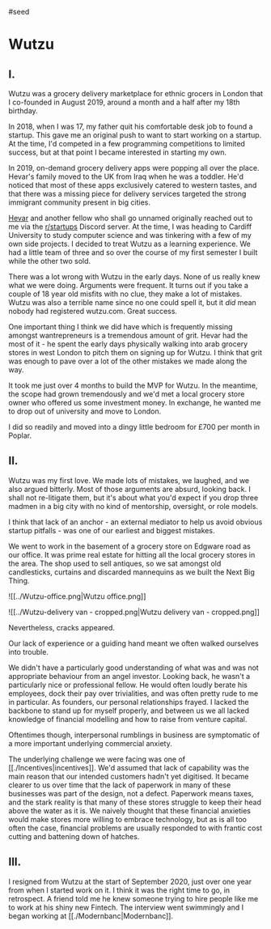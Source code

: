 #seed
# Wutzu

## I. 

Wutzu was a grocery delivery marketplace for ethnic grocers in London that I co-founded in August 2019, around a month and a half after my 18th birthday. 

In 2018, when I was 17, my father quit his comfortable desk job to found a startup. This gave me an original push to want to start working on a startup. At the time, I'd competed in a few programming competitions to limited success, but at that point I became interested in starting my own. 

In 2019, on-demand grocery delivery apps were popping all over the place. Hevar's family moved to the UK from Iraq when he was a toddler. He'd noticed that most of these apps exclusively catered to western tastes, and that there was a missing piece for delivery services targeted the strong immigrant community present in big cities.

[Hevar](https://www.linkedin.com/in/hevar-abrihem-a81957176/) and another fellow who shall go unnamed originally reached out to me via the [r/startups](https://www.reddit.com/r/startups/) Discord server. At the time, I was heading to Cardiff University to study computer science and was tinkering with a few of my own side projects. I decided to treat Wutzu as a learning experience. We had a little team of three and so over the course of my first semester I built while the other two sold.

There was a lot wrong with Wutzu in the early days. None of us really knew what we were doing. Arguments were frequent. It turns out if you take a couple of 18 year old misfits with no clue, they make a lot of mistakes. Wutzu was also a terrible name since no one could spell it, but it *did* mean nobody had registered wutzu.com. Great success.

One important thing I think we did have which is frequently missing amongst wantrepreneurs is a tremendous amount of grit. Hevar had the most of it - he spent the early days physically walking into arab grocery stores in west London to pitch them on signing up for Wutzu. I think that grit was enough to pave over a lot of the other mistakes we made along the way. 

It took me just over 4 months to build the MVP for Wutzu. In the meantime, the scope had grown tremendously and we'd met a local grocery store owner who offered us some investment money. In exchange, he wanted me to drop out of university and move to London.

I did so readily and moved into a dingy little bedroom for £700 per month in Poplar.

## II.

Wutzu was my first love. We made lots of mistakes, we laughed, and we also argued bitterly. Most of those arguments are absurd, looking back. I shall not re-litigate them, but it's about what you'd expect if you drop three madmen in a big city with no kind of mentorship, oversight, or role models.

I think that lack of an anchor - an external mediator to help us avoid obvious startup pitfalls - was one of our earliest and biggest mistakes.

We went to work in the basement of a grocery store on Edgware road as our office. It was prime real estate for hitting all the local grocery stores in the area. The shop used to sell antiques, so we sat amongst old candlesticks, curtains and discarded mannequins as we built the Next Big Thing.

![[../Wutzu-office.png|Wutzu office.png]]

![[../Wutzu-delivery van - cropped.png|Wutzu delivery van - cropped.png]]

Nevertheless, cracks appeared. 

Our lack of experience or a guiding hand meant we often walked ourselves into trouble. 

We didn't have a particularly good understanding of what was and was not appropriate behaviour from an angel investor. Looking back, he wasn't a particularly nice or professional fellow. He would often loudly berate his employees, dock their pay over trivialities, and was often pretty rude to me in particular. As founders, our personal relationships frayed. I lacked the backbone to stand up for myself properly, and between us we all lacked knowledge of financial modelling and how to raise from venture capital.

Oftentimes though, interpersonal rumblings in business are symptomatic of a more important underlying commercial anxiety. 

The underlying challenge we were facing was one of [[./Incentives|incentives]]. We'd assumed that lack of capability was the main reason that our intended customers hadn't yet digitised. It became clearer to us over time that the lack of paperwork in many of these businesses was part of the design, not a defect. Paperwork means taxes, and the stark reality is that many of these stores struggle to keep their head above the water as it is. We naively thought that these financial anxieties would make stores more willing to embrace technology, but as is all too often the case, financial problems are usually responded to with frantic cost cutting and battening down of hatches. 

## III.

I resigned from Wutzu at the start of September 2020, just over one year from when I started work on it. I think it was the right time to go, in retrospect. A friend told me he knew someone trying to hire people like me to work at his shiny new Fintech. The interview went swimmingly and I began working at [[./Modernbanc|Modernbanc]].

